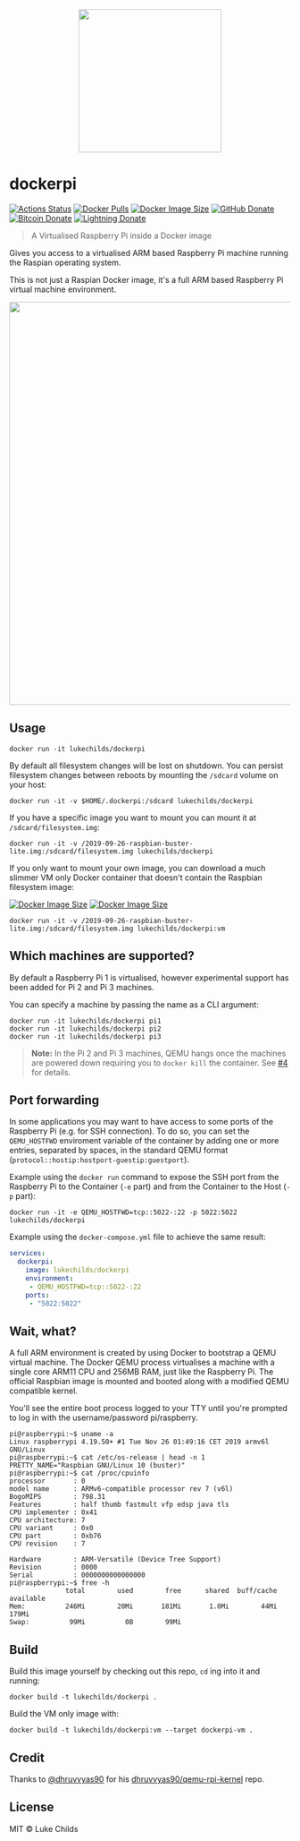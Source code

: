 <div align="center">
	<img width="256" src="media/logo.svg">
</div>

# dockerpi

[![Actions Status](https://badgen.net/github/checks/lukechilds/dockerpi?icon=github&label=Build%20Status)](https://github.com/lukechilds/dockerpi/actions)
[![Docker Pulls](https://badgen.net/docker/pulls/lukechilds/dockerpi?icon=docker&label=Docker%20pulls)](https://hub.docker.com/r/lukechilds/dockerpi/)
[![Docker Image Size](https://badgen.net/docker/size/lukechilds/dockerpi/latest/amd64?icon=docker&label=lukechilds/dockerpi)](https://hub.docker.com/r/lukechilds/dockerpi/tags)
[![GitHub Donate](https://badgen.net/badge/GitHub/Sponsor/D959A7?icon=github)](https://github.com/sponsors/lukechilds)
[![Bitcoin Donate](https://badgen.net/badge/Bitcoin/Donate/F19537?icon=bitcoin)](https://blockstream.info/address/3Luke2qRn5iLj4NiFrvLBu2jaEj7JeMR6w)
[![Lightning Donate](https://badgen.net/badge/Lightning/Donate/F6BC41?icon=bitcoin-lightning)](https://tippin.me/@lukechilds?refurl=github.com/lukechilds/dockerpi)

> A Virtualised Raspberry Pi inside a Docker image

Gives you access to a virtualised ARM based Raspberry Pi machine running the Raspian operating system.

This is not just a Raspian Docker image, it's a full ARM based Raspberry Pi virtual machine environment.

<div align="center">
	<img src="media/demo.svg" width="720">
</div>

## Usage

```
docker run -it lukechilds/dockerpi
```

By default all filesystem changes will be lost on shutdown. You can persist filesystem changes between reboots by mounting the `/sdcard` volume on your host:

```
docker run -it -v $HOME/.dockerpi:/sdcard lukechilds/dockerpi
```

If you have a specific image you want to mount you can mount it at `/sdcard/filesystem.img`:

```
docker run -it -v /2019-09-26-raspbian-buster-lite.img:/sdcard/filesystem.img lukechilds/dockerpi
```

If you only want to mount your own image, you can download a much slimmer VM only Docker container that doesn't contain the Raspbian filesystem image:

[![Docker Image Size](https://badgen.net/docker/size/lukechilds/dockerpi/latest/amd64?icon=docker&label=lukechilds/dockerpi:latest)](https://hub.docker.com/r/lukechilds/dockerpi/tags?name=latest)
[![Docker Image Size](https://badgen.net/docker/size/lukechilds/dockerpi/vm/amd64?icon=docker&label=lukechilds/dockerpi:vm)](https://hub.docker.com/r/lukechilds/dockerpi/tags?name=vm)

```
docker run -it -v /2019-09-26-raspbian-buster-lite.img:/sdcard/filesystem.img lukechilds/dockerpi:vm
```

## Which machines are supported?

By default a Raspberry Pi 1 is virtualised, however experimental support has been added for Pi 2 and Pi 3 machines.

You can specify a machine by passing the name as a CLI argument:

```
docker run -it lukechilds/dockerpi pi1
docker run -it lukechilds/dockerpi pi2
docker run -it lukechilds/dockerpi pi3
```

> **Note:** In the Pi 2 and Pi 3 machines, QEMU hangs once the machines are powered down requiring you to `docker kill` the container. See [#4](https://github.com/lukechilds/dockerpi/pull/4) for details.

## Port forwarding

In some applications you may want to have access to some ports of the Raspberry Pi (e.g. for SSH connection). To do so, you can set the `QEMU_HOSTFWD` enviroment variable of the container by adding one or more entries, separated by spaces, in the standard QEMU format (`protocol::hostip:hostport-guestip:guestport`).

Example using the `docker run` command to expose the SSH port from the Raspberry Pi to the Container (`-e` part) and from the Container to the Host (`-p` part):

```
docker run -it -e QEMU_HOSTFWD=tcp::5022-:22 -p 5022:5022 lukechilds/dockerpi
```

Example using the `docker-compose.yml` file to achieve the same result:

```yml
services:
  dockerpi:
    image: lukechilds/dockerpi
    environment:
     - QEMU_HOSTFWD=tcp::5022-:22
    ports:
     - "5022:5022"
```

## Wait, what?

A full ARM environment is created by using Docker to bootstrap a QEMU virtual machine. The Docker QEMU process virtualises a machine with a single core ARM11 CPU and 256MB RAM, just like the Raspberry Pi. The official Raspbian image is mounted and booted along with a modified QEMU compatible kernel.

You'll see the entire boot process logged to your TTY until you're prompted to log in with the username/password pi/raspberry.

```
pi@raspberrypi:~$ uname -a
Linux raspberrypi 4.19.50+ #1 Tue Nov 26 01:49:16 CET 2019 armv6l GNU/Linux
pi@raspberrypi:~$ cat /etc/os-release | head -n 1
PRETTY_NAME="Raspbian GNU/Linux 10 (buster)"
pi@raspberrypi:~$ cat /proc/cpuinfo
processor       : 0
model name      : ARMv6-compatible processor rev 7 (v6l)
BogoMIPS        : 798.31
Features        : half thumb fastmult vfp edsp java tls
CPU implementer : 0x41
CPU architecture: 7
CPU variant     : 0x0
CPU part        : 0xb76
CPU revision    : 7

Hardware        : ARM-Versatile (Device Tree Support)
Revision        : 0000
Serial          : 0000000000000000
pi@raspberrypi:~$ free -h
              total        used        free      shared  buff/cache   available
Mem:          246Mi        20Mi       181Mi       1.0Mi        44Mi       179Mi
Swap:          99Mi          0B        99Mi
```

## Build

Build this image yourself by checking out this repo, `cd` ing into it and running:

```
docker build -t lukechilds/dockerpi .
```

Build the VM only image with:

```
docker build -t lukechilds/dockerpi:vm --target dockerpi-vm .
```

## Credit

Thanks to [@dhruvvyas90](https://github.com/dhruvvyas90) for his [dhruvvyas90/qemu-rpi-kernel](https://github.com/dhruvvyas90/qemu-rpi-kernel) repo.

## License

MIT © Luke Childs
